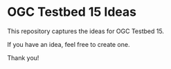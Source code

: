 # OGC Testbed 15 Ideas
This repository captures the ideas for OGC Testbed 15.

If you have an idea, feel free to create one.

Thank you!
